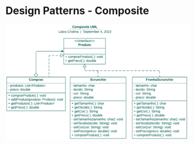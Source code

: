 <p align = center>
<h1> Design Patterns - Composite </h1>
 
  ![image](https://github.com/LaizaCristina/bertoti/blob/main/engenharia%20software%20III/design%20patterns/composite/image/composite-UML.png)

  </p>

